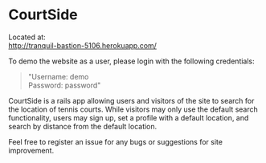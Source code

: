 # CourtSide


Located at:  
http://tranquil-bastion-5106.herokuapp.com/


To demo the website as a user, please login with the following credentials:  
> "Username: demo  
Password: password"


CourtSide is a rails app allowing users and visitors of the site to search for the location of tennis courts. While visitors may only use the default search functionality, users may sign up, set a profile with a default location, and search by distance from the default location.


Feel free to register an issue for any bugs or suggestions for site improvement.
